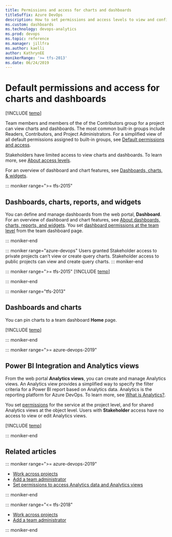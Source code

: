 ```yaml
---
title: Permissions and access for charts and dashboards
titleSuffix: Azure DevOps  
description: How to set permissions and access levels to view and configure charts and dashboards
ms.custom: dashboards
ms.technology: devops-analytics
ms.prod: devops
ms.topic: reference
ms.manager: jillfra
ms.author: kaelliauthor: KathrynEE
monikerRange: '>= tfs-2013'
ms.date: 06/24/2019
---
```


# Default permissions and access for charts and dashboards   

[!INCLUDE [temp](../_shared/version-azure-devops-all.md)]

Team members and members of the of the Contributors group for a project can view charts and dashboards. The most common built-in groups include Readers, Contributors, and Project Administrators. For a simplified view of all default permissions assigned to built-in groups, see [Default permissions and access](../../organizations/security/permissions-access.md).  

Stakeholders have limited access to view charts and dashboards. To learn more, see [About access levels](../../organizations/security/access-levels.md).

For an overview of dashboard and chart features, see [Dashboards, charts, & widgets](overview.md). 



::: moniker range=">= tfs-2015" 

## Dashboards, charts, reports, and widgets

You can define and manage dashboards from the web portal, **Dashboard**. For an overview of dashboard and chart features, see [About dashboards, charts, reports, and widgets](overview.md). You set [dashboard permissions at the team level](dashboard-permissions.md) from the team dashboard page. 

::: moniker-end  

::: moniker range="azure-devops"
Users granted Stakeholder access to private projects can't view or create query charts. Stakeholder access to public projects can view and create query charts.
::: moniker-end    

::: moniker range=">= tfs-2015"
[!INCLUDE [temp](../../organizations/security/_shared/report.md)]

::: moniker-end  

::: moniker range="tfs-2013" 

## Dashboards and charts

You can pin charts to a team dashboard **Home** page. 

[!INCLUDE [temp](../../organizations/security/_shared/report.md)]

::: moniker-end  

::: moniker range=">= azure-devops-2019" 

## Power BI Integration and Analytics views

From the web portal **Analytics views**, you can create and manage Analytics views. An Analytics view provides a simplified way to specify the filter criteria for a Power BI report based on Analytics data. Analytics is the reporting platform for Azure DevOps. To learn more, see [What is Analytics?](../../report/powerbi/what-is-analytics.md). 

You set [permissions](../../report/powerbi/analytics-security.md) for the service at the project level, and for shared Analytics views at the object level. Users with **Stakeholder** access have no access to view or edit Analytics views.

[!INCLUDE [temp](../../organizations/security/_shared/analytics.md)]

::: moniker-end


## Related articles

::: moniker range=">= azure-devops-2019" 

- [Work across projects](../../project/navigation/work-across-projects.md)
- [Add a team administrator](../../organizations/settings/add-team-administrator.md) 
- [Set permissions to access Analytics data and Analytics views](../powerbi/analytics-security.md)

::: moniker-end

::: moniker range="<= tfs-2018" 

- [Work across projects](../../project/navigation/work-across-projects.md)
- [Add a team administrator](../../organizations/settings/add-team-administrator.md) 

::: moniker-end

